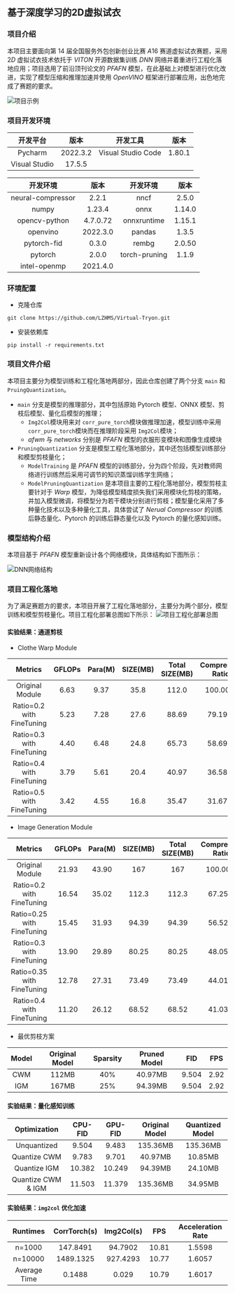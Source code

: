 ## 基于深度学习的2D虚拟试衣

### 项目介绍

本项目主要面向第 $14$ 届全国服务外包创新创业比赛 $A16$ 赛道虚拟试衣赛题，采用 $2D$ 虚拟试衣技术依托于 $VITON$ 开源数据集训练 $DNN$ 网络并着重进行工程化落地应用；项目选用了前沿顶刊论文的 $PFAFN$ 模型，在此基础上对模型进行优化改进，实现了模型压缩和推理加速并使用 $OpenVINO$ 框架进行部署应用，出色地完成了赛题的要求。

![项目示例](https://cdn.statically.io/gh/LZHMS/picx-images-hosting@master/Profile/examples.4u074u4fgio0.webp)

### 项目开发环境

|   开发平台   |   版本   |      开发工具      |  版本  |
| :-----------: | :------: | :----------------: | :----: |
|    Pycharm    | 2022.3.2 | Visual Studio Code | 1.80.1 |
| Visual Studio |  17.5.5  |                    |        |

|     开发环境     |   版本   |   开发环境   |  版本  |
| :---------------: | :------: | :-----------: | :----: |
| neural-compressor |  2.2.1  |     nncf     | 2.5.0 |
|       numpy       |  1.23.4  |     onnx     | 1.14.0 |
|   opencv-python   | 4.7.0.72 |  onnxruntime  | 1.15.1 |
|     openvino     | 2022.3.0 |    pandas    | 1.3.5 |
|    pytorch-fid    |  0.3.0  |     rembg     | 2.0.50 |
|      pytorch      |  2.0.0  | torch-pruning | 1.1.9 |
|   intel-openmp   | 2021.4.0 |              |        |

### 环境配置

+ 克隆仓库

```
git clone https://github.com/LZHMS/Virtual-Tryon.git
```

+ 安装依赖库

```
pip install -r requirements.txt
```

### 项目文件介绍

本项目主要分为模型训练和工程化落地两部分，因此仓库创建了两个分支 `main` 和 `PruingQuantization`。

+ `main` 分支是模型的推理部分，其中包括原始 Pytorch 模型、ONNX 模型、剪枝后模型、量化后模型的推理；
  + `Img2Col`模块用来对 `corr_pure_torch`模块做推理加速，模型训练中采用 `corr_pure_torch`模块而在推理阶段采用 `Img2Col`模块；
  + $afwm$ 与 $networks$ 分别是 $PFAFN$ 模型的衣服形变模块和图像生成模块
+ `PruningQuantization` 分支是模型工程化落地部分，其中还包括模型训练部分和模型剪枝量化；
  + `ModelTraining` 是 $PFAFN$ 模型的训练部分，分为四个阶段，先对教师网络进行训练然后采用可调节的知识蒸馏训练学生网络；
  + `ModelPruningQuantization` 是本项目主要的工程化落地部分，模型剪枝主要针对于 $Warp$ 模型，为降低模型精度损失我们采用模块化剪枝的策略，并加入模型微调，将模型分为若干模块分别进行剪枝；模型量化采用了多种量化技术以及多种量化工具，具体尝试了 $Nerual\ Compressor$ 的训练后静态量化、Pytorch 的训练后静态量化以及 Pytorch 的量化感知训练。

### 模型结构介绍

本项目基于 $PFAFN$ 模型重新设计各个网络模块，具体结构如下图所示：

![DNN网络结构](https://cdn.statically.io/gh/LZHMS/picx-images-hosting@master/Profile/model.4ax0n6qbtbs0.webp)

### 项目工程化落地

为了满足赛题方的要求，本项目开展了工程化落地部分，主要分为两个部分，模型训练和模型剪枝量化。项目工程化部署总图如下所示：
![项目工程化部署总图](https://cdn.statically.io/gh/LZHMS/picx-images-hosting@master/Profile/project.1dom5gtegs2o.webp)

#### 实验结果：通道剪枝

+ Clothe Warp Module

|          Metrics          | GFLOPs | Para(M) | SIZE(MB) | Total SIZE(MB) | Compresion Ratio |  FID  | FID Loss |
| :-----------------------: | :----: | :-----: | :------: | :------------: | :--------------: | :---: | :------: |
|      Original Module      |  6.63  |  9.37  |   35.8   |     112.0     |     100.00%     | 8.906 |  0.00%  |
| Ratio=0.2 with FineTuning |  5.23  |  7.28  |   27.6   |     88.69     |      79.19%      | 9.013 |  1.20%  |
| Ratio=0.3 with FineTuning |  4.40  |  6.48  |   24.8   |     65.73     |      58.69%      | 9.113 |  2.32%  |
| Ratio=0.4 with FineTuning |  3.79  |  5.61  |   20.4   |     40.97     |      36.58%      | 9.304 |  4.47%  |
| Ratio=0.5 with FineTuning |  3.42  |  4.55  |   16.8   |     35.47     |      31.67%      | 9.977 |  12.03%  |

+ Image Generation Module

|          Metrics          | GFLOPs | Para(M) | SIZE(MB) | Total SIZE(MB) | Compresion Ratio |  FID  | FID Loss |
| :------------------------: | :----: | :-----: | :------: | :------------: | :--------------: | :----: | :------: |
|      Original Module      | 21.93 |  43.90  |   167   |      167      |     100.00%     | 8.906 |  0.00%  |
| Ratio=0.2 with FineTuning | 16.54 |  35.02  |  112.3  |     112.3     |      67.25%      | 9.212 |  3.44%  |
| Ratio=0.25 with FineTuning | 15.45 |  31.93  |  94.39  |     94.39     |      56.52%      | 9.405 |  5.60%  |
| Ratio=0.3 with FineTuning | 13.90 |  29.89  |  80.25  |     80.25     |      48.05%      | 9.679 |  8.68%  |
| Ratio=0.35 with FineTuning | 12.78 |  27.31  |  73.49  |     73.49     |      44.01%      | 9.835 |  10.43%  |
| Ratio=0.4 with FineTuning | 11.20 |  26.12  |  68.52  |     68.52     |      41.03%      | 10.527 |  18.20%  |

+ 最优剪枝方案

| Model | Original Model | Sparsity | Pruned Model |  FID  | FPS |
| :---: | :------------: | :------: | :----------: | :---: | :--: |
|  CWM  |     112MB     |   40%   |   40.97MB   | 9.504 | 2.92 |
|  IGM  |     167MB     |   25%   |   94.39MB   | 9.504 | 2.92 |

#### 实验结果：量化感知训练

|    Optimization    | CPU-FID | GPU-FID | Original Model | Quantized Model |
| :----------------: | :-----: | :-----: | :------------: | :-------------: |
|    Unquantized    |  9.504  |  9.483  |    135.36MB    |    135.36MB    |
|    Quantize CWM    |  9.783  |  9.701  |    40.97MB    |     10.85MB     |
|    Quantize IGM    | 10.382 | 10.249 |    94.39MB    |     24.10MB     |
| Quantize CWM & IGM | 11.503 | 11.379 |    135.36MB    |     34.95MB     |

#### 实验结果：`img2col` 优化加速

|Runtimes|CorrTorch(s)|Img2Col(s)|FPS|Acceleration Rate|
|:------:|:----------:|:--------:|:----:|:------------:|
|n=1000|147.8491|94.7902|10.81|1.5598|
|n=10000|1489.1325|927.4293|10.77|1.6057|
|Average Time|0.1488|0.029|10.79|1.6017|